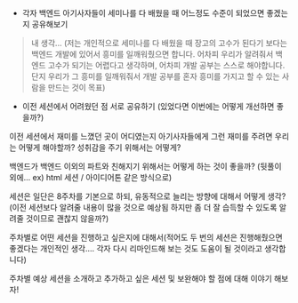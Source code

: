 - 각자 백엔드 아기사자들이 세미나를 다 배웠을 때 어느정도 수준이 되었으면 좋겠는지 공유해보기 
  
> 내 생각...
(저는 개인적으로 세미나를 다 배웠을 때 장고의 고수가 된다기 보다는 백엔드 개발에 있어서 흥미를 일깨워줬으면 합니다. 어차피 우리가 알려줘서 백엔드 고수가 되기는 어렵다고 생각하며, 어차피 개발 공부는 스스로 해야합니다. 단지 우리가 그 흥미를 일깨워줘서 개발 공부를 혼자 흥미를 가지고 할 수 있는 사람을 만드는 것이 목표)

- 이전 세션에서 어려웠던 점 서로 공유하기 (있었다면 이번에는 어떻게 개선하면 좋을까?)

이전 세션에서 재미를 느꼈던 곳이 어디였는지 아기사자들에게 그런 재미를 주려면 우리는 어떻게 해야할까? 성취감을 주기 위해서는 어떻게?

백엔드가 백엔드 이외의 파트와 친해지기 위해서는 어떻게 하는 것이 좋을까? (뒷풀이 외에... ex) html 세션 / 아이디어톤 같은 방식으로)

세션은 일단은 8주차를 기본으로 하되, 유동적으로 늘리는 방향에 대해서 어떻게 생각? (이전 세션보다 알려줄 내용이 많을 것으로 예상됨 하지만 좀 더 잘 습득할 수 있도록 알려줄 것이므로 괜찮지 않을까?)

주차별로 어떤 세션을 진행하고 싶은지에 대해서(적어도 두 번의 세션은 진행해줬으면 좋겠다는 개인적인 생각.... 각자 다시 리마인드해 보는 것도 도움이 될 것이라고 생각합니다)

주차별 예상 세션을 소개하고 추가하고 싶은 세션 및 보완해야 할 점에 대해 이야기 해보자!